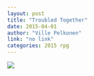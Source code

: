 ```yaml
---
layout: post
title: "Troubled Together"
date: 2015-04-01
author: "Ville Pelkonen"
link: "no link"
categories: 2015 rpg
---
```

![]({{site.url}}/2015images/TroubledTogether.jpg)
